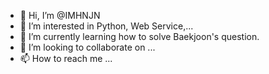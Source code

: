 - 👋 Hi, I’m @IMHNJN
- 👀 I’m interested in Python, Web Service,...
- 🌱 I’m currently learning how to solve Baekjoon's question.
- 💞️ I’m looking to collaborate on ...
- 📫 How to reach me ...

<!---
IMHNJN/IMHNJN is a ✨ special ✨ repository because its `README.md` (this file) appears on your GitHub profile.
You can click the Preview link to take a look at your changes.
--->
